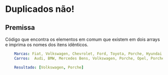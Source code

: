# Duplicados não!

## Premissa

Código que encontra os elementos em comum que existem em dois arrays e imprima os nomes dos itens idênticos.

```yml
    Marcas: Fiat, Volkswagen, Chevrolet, Ford, Toyota, Porche, Hyundai
    Carros:  Audi, BMW, Mercedes Bens, Volkswagen, Porche, Opel, Porche

    Resultado: [Volkswagen, Porche]
```
